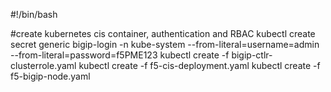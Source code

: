#!/bin/bash

#create kubernetes cis container, authentication and RBAC
kubectl create secret generic bigip-login -n kube-system --from-literal=username=admin --from-literal=password=f5PME123
kubectl create -f bigip-ctlr-clusterrole.yaml
kubectl create -f f5-cis-deployment.yaml
kubectl create -f f5-bigip-node.yaml





